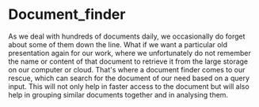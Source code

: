 # Document_finder
As we deal with hundreds of documents daily, we occasionally do forget about some of them down the line. What if we want a particular old presentation again for our work, where we unfortunately do not remember the name or content of that document to retrieve it from the large storage on our computer or cloud. That's where a document finder comes to our rescue, which can search for the document of our need based on a query input. This will not only help in faster access to the document but will also help in grouping similar documents together and in analysing them.
